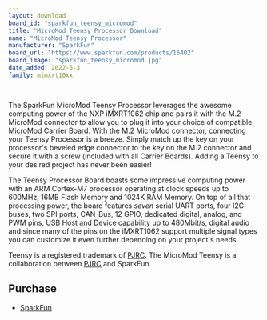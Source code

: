 ```yaml
---
layout: download
board_id: "sparkfun_teensy_micromod"
title: "MicroMod Teensy Processor Download"
name: "MicroMod Teensy Processor"
manufacturer: "SparkFun"
board_url: "https://www.sparkfun.com/products/16402"
board_image: "sparkfun_teensy_micromod.jpg"
date_added: 2022-5-3
family: mimxrt10xx

---
```


The SparkFun MicroMod Teensy Processor leverages the awesome computing power of the NXP iMXRT1062 chip and pairs it with the M.2 MicroMod connector to allow you to plug it into your choice of compatible MicroMod Carrier Board. With the M.2 MicroMod connector, connecting your Teensy Processor is a breeze. Simply match up the key on your processor's beveled edge connector to the key on the M.2 connector and secure it with a screw (included with all Carrier Boards). Adding a Teensy to your desired project has never been easier!

The Teensy Processor Board boasts some impressive computing power with an ARM Cortex-M7 processor operating at clock speeds up to 600MHz, 16MB Flash Memory and 1024K RAM Memory. On top of all that processing power, the board features *seven* serial UART ports, four I2C buses, two SPI ports, CAN-Bus, 12 GPIO, dedicated digital, analog, and PWM pins, USB Host and Device capability up to 480Mbit/s, digital audio and since many of the pins on the iMXRT1062 support multiple signal types you can customize it even further depending on your project's needs.

Teensy is a registered trademark of [PJRC](https://www.pjrc.com/). The MicroMod Teensy is a collaboration between [PJRC](https://www.pjrc.com/) and SparkFun.

## Purchase
* [SparkFun](https://www.sparkfun.com/products/16402)
